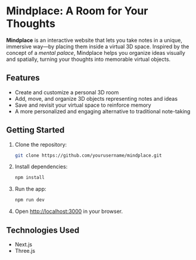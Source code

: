 # Mindplace: A Room for Your Thoughts

**Mindplace** is an interactive website that lets you take notes in a unique, immersive way—by placing them inside a virtual 3D space. Inspired by the concept of a *mental palace*, Mindplace helps you organize ideas visually and spatially, turning your thoughts into memorable virtual objects.

## Features
- Create and customize a personal 3D room
- Add, move, and organize 3D objects representing notes and ideas
- Save and revisit your virtual space to reinforce memory
- A more personalized and engaging alternative to traditional note-taking

## Getting Started
1. Clone the repository:
   ```bash
   git clone https://github.com/yourusername/mindplace.git
   ```
2. Install dependencies:
   ```bash
   npm install
   ```
3. Run the app:
   ```bash
   npm run dev
   ```
4. Open [http://localhost:3000](http://localhost:3000) in your browser.

## Technologies Used
- Next.js
- Three.js
